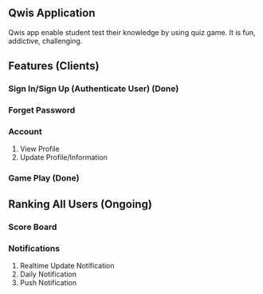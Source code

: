 ## Qwis Application

Qwis app enable student test their knowledge by using quiz game. It is fun, addictive, challenging.

## Features (Clients)

### Sign In/Sign Up (Authenticate User) (Done)

### Forget Password

### Account
 1) View Profile
 2) Update Profile/Information

### Game Play (Done)

## Ranking All Users (Ongoing)

### Score Board

### Notifications
 1) Realtime Update Notification
 2) Daily Notification
 3) Push Notification